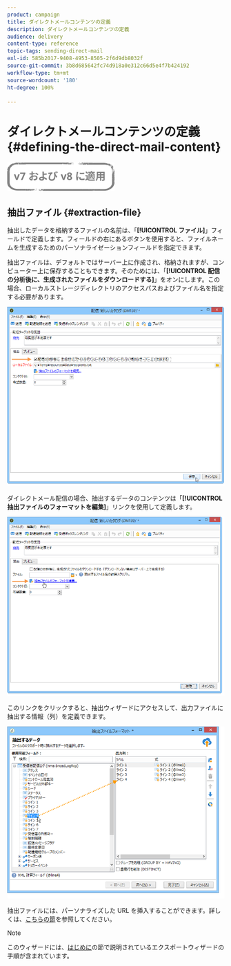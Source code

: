 ```yaml
---
product: campaign
title: ダイレクトメールコンテンツの定義
description: ダイレクトメールコンテンツの定義
audience: delivery
content-type: reference
topic-tags: sending-direct-mail
exl-id: 585b2017-9408-4953-8505-2f6d9db8032f
source-git-commit: 3b8d685642fc74d918a0e312c66d5e4f7b424192
workflow-type: tm+mt
source-wordcount: '180'
ht-degree: 100%

---
```


# ダイレクトメールコンテンツの定義{#defining-the-direct-mail-content}

![](../../assets/common.svg)

## 抽出ファイル {#extraction-file}

抽出したデータを格納するファイルの名前は、「**[!UICONTROL ファイル]**」フィールドで定義します。フィールドの右にあるボタンを使用すると、ファイルネームを生成するためのパーソナライゼーションフィールドを指定できます。

抽出ファイルは、デフォルトではサーバー上に作成され、格納されますが、コンピューター上に保存することもできます。そのためには、「**[!UICONTROL 配信の分析後に、生成されたファイルをダウンロードする]**」をオンにします。この場合、ローカルストレージディレクトリのアクセスパスおよびファイル名を指定する必要があります。

![](assets/s_ncs_user_mail_delivery_local_file.png)

ダイレクトメール配信の場合、抽出するデータのコンテンツは「**[!UICONTROL 抽出ファイルのフォーマットを編集]**」リンクを使用して定義します。

![](assets/s_ncs_user_mail_delivery_format_link.png)

このリンクをクリックすると、抽出ウィザードにアクセスして、出力ファイルに抽出する情報（列）を定義できます。

![](assets/s_ncs_user_mail_delivery_format_wz.png)

抽出ファイルには、パーソナライズした URL を挿入することができます。詳しくは、[こちらの節](../../web/using/publishing-a-web-form.md)を参照してください。

>[!NOTE]
>
>このウィザードには、[はじめに](../../platform/using/executing-export-jobs.md)の節で説明されているエクスポートウィザードの手順が含まれています。

